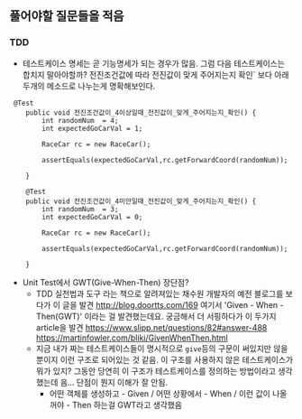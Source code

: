 ## 풀어야할 질문들을 적음

### TDD
- 테스트케이스 명세는 곧 기능명세가 되는 경우가 많음. 그럼 다음 테스트케이스는 합치지 말아야할까? 전진조건값에 따라 전진값이 맞게 주어지는지 확인` 보다 아래 두개의 메소드로 나누는게 명확해보인다.
```
 @Test
    public void 전진조건값이_4이상일때_전진값이_맞게_주어지는지_확인() {
        int randomNum  = 4;
        int expectedGoCarVal = 1;

        RaceCar rc = new RaceCar();

        assertEquals(expectedGoCarVal,rc.getForwardCoord(randomNum));

    }

    @Test
    public void 전진조건값이_4미만일때_전진값이_맞게_주어지는지_확인() {
        int randomNum  = 3;
        int expectedGoCarVal = 0;

        RaceCar rc = new RaceCar();

        assertEquals(expectedGoCarVal,rc.getForwardCoord(randomNum));

    }
```

- Unit Test에서 GWT(Give-When-Then) 장단점?
  - TDD 실천법과 도구 라는 책으로 알려져있는 채수원 개발자의 예전 블로그를 보다가 이 글을 발견
http://blog.doortts.com/169 여기서 'Given - When - Then(GWT)' 이라는 걸 발견했는데요.
궁금해서 더 서핑하다가 이 두가지 article을 발견
https://www.slipp.net/questions/82#answer-488
https://martinfowler.com/bliki/GivenWhenThen.html
  - 지금 내가 짜는 테스트케이스들이 명시적으로 `give`등의 구문이 써있지만 않을 뿐이지 이런 구조로 되어있는 것 같음. 이 구조를 사용하지 않은 테스트케이스가 뭐가 있지? 그동안 당연히 이 구조가 테스트케이스를 정의하는 방법이라고 생각했는데 음... 단점이 뭔지 이해가 잘 안됨.
    - 어떤 객체를 생성하고 - Given / 어떤 상황에서 - When / 이런 값이 나올꺼야 - Then 하는걸 GWT라고 생각했음



